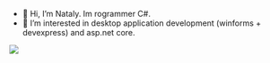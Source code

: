 - 👋 Hi, I’m Nataly. Im rogrammer C#.
- 👀 I’m interested in desktop application development (winforms + devexpress) and asp.net core.


<img src="https://www.codewars.com/users/Aumi_Nataly/badges/small?theme=light" />
<!---
Aumi-Nataly/Aumi-Nataly is a ✨ special ✨ repository because its `README.md` (this file) appears on your GitHub profile.
You can click the Preview link to take a look at your changes.
--->
